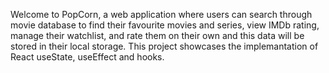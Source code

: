 Welcome to PopCorn, a web application where users can search through movie database to find their favourite movies and series, view IMDb rating, manage their watchlist, and rate them on their own and this data will be stored in their local storage. This project showcases the implemantation of React useState, useEffect and hooks.
